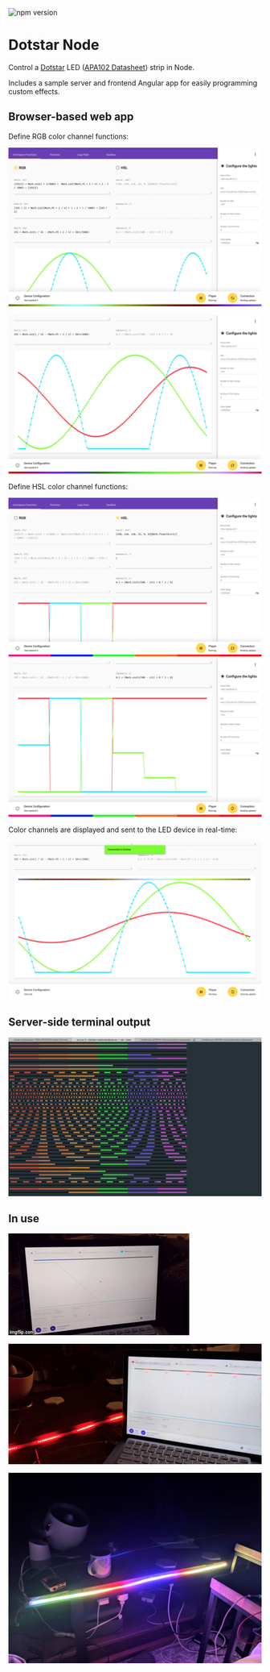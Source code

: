 ![npm version](https://img.shields.io/npm/v/dotstar-node.svg?style=for-the-badge&logo=npm&color=c41949)

# Dotstar Node

Control a [Dotstar](https://learn.adafruit.com/adafruit-dotstar-leds/overview) LED ([APA102 Datasheet](https://cdn-shop.adafruit.com/datasheets/APA102.pdf)) strip in Node.

Includes a sample server and frontend Angular app for easily programming custom effects.

## Browser-based web app

Define RGB color channel functions:

![RGB Function Inputs](./doc/rgb-function-inputs-screenshot-1.png)

![RGB Function Inputs](./doc/rgb-function-inputs-screenshot-2.png)


Define HSL color channel functions:

![HSL Function Inputs](./doc/hsl-function-inputs-1.png)
![HSL Function Inputs](./doc/hsl-function-inputs-2.png)

Color channels are displayed and sent to the LED device in real-time:

![HSL Waveform](./doc/waveform-screenshot.png)


## Server-side terminal output

![Terminal Screenshot](./doc/rainbow-terminal-output-screenshot.png)

## In use

![In Use GIF](./doc/demo.gif)

![In Use Photo](./doc/demo.jpg)

![Multicolor Photo](./doc/multicolor-demo.jpg)
